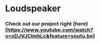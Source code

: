 # Loudspeaker

### Check out our project right (here)[https://www.youtube.com/watch?v=xDJVJCImhLc&feature=youtu.be]
